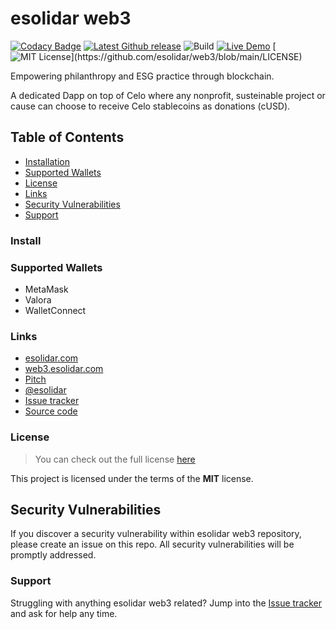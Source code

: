 # esolidar web3

[![Codacy Badge](https://api.codacy.com/project/badge/Grade/97ef1c647bd34b379f60e5839fc57b4b)](https://app.codacy.com/gh/esolidar/web3?utm_source=github.com&utm_medium=referral&utm_content=esolidar/web3&utm_campaign=Badge_Grade_Settings)
[![Latest Github release](https://img.shields.io/github/release/Martinsos/edlib.svg)](https://github.com/esolidar/web3/releases/latest)
![Build](https://github.com/esolidar/web3/actions/workflows/main.yml/badge.svg)
[![Live Demo](https://img.shields.io/badge/demo-online-green.svg)](https://web3.testesolidar.com)
[![MIT License](https://img.shields.io/apm/l/atomic-design-ui.svg?)](https://github.com/esolidar/web3/blob/main/LICENSE)

Empowering philanthropy and ESG practice through blockchain.

A dedicated Dapp on top of Celo where any nonprofit, susteinable project or cause can choose to receive Celo stablecoins as donations (cUSD).

## Table of Contents

- [Installation](#install)
- [Supported Wallets](#supported-wallets)
- [License](#license)
- [Links](#links)
- [Security Vulnerabilities](#security-vulnerabilities)
- [Support](#support)

### Install

### Supported Wallets

- MetaMask
- Valora
- WalletConnect

### Links

- [esolidar.com](https://www.esolidar.com)
- [web3.esolidar.com](https://web3.esolidar.com)
- [Pitch](https://pitch.com/public/2b1f2641-fea9-4406-a1b7-0b116a125fd0)
- [@esolidar](https://twitter.com/esolidar)
- [Issue tracker](https://github.com/esolidar/web3/issues)
- [Source code](https://github.com/esolidar/web3)

### License

>You can check out the full license [here](https://github.com/esolidar/web3/blob/main/LICENSE)

This project is licensed under the terms of the **MIT** license.

## Security Vulnerabilities

If you discover a security vulnerability within esolidar web3 repository, please create an issue on this repo. All security vulnerabilities will be promptly addressed.

### Support

Struggling with anything esolidar web3 related? Jump into the [Issue tracker](https://github.com/esolidar/web3/issues) and ask for help any time.

